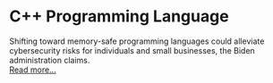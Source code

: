 
# C++ Programming Language


Shifting toward memory-safe programming languages could alleviate cybersecurity risks for individuals and small businesses, the Biden administration claims.  
[Read more...](https://www.msn.com/en-in/money/news/how-to-master-c-the-ultimate-guide-for-beginners-in-2024/ar-BB1iGqRW)